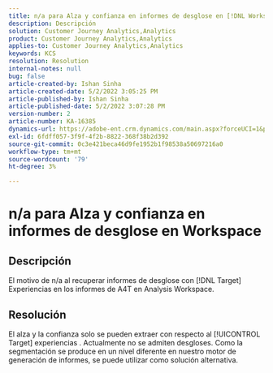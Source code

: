 ```yaml
---
title: n/a para Alza y confianza en informes de desglose en [!DNL Workspace]
description: Descripción
solution: Customer Journey Analytics,Analytics
product: Customer Journey Analytics,Analytics
applies-to: Customer Journey Analytics,Analytics
keywords: KCS
resolution: Resolution
internal-notes: null
bug: false
article-created-by: Ishan Sinha
article-created-date: 5/2/2022 3:05:25 PM
article-published-by: Ishan Sinha
article-published-date: 5/2/2022 3:07:28 PM
version-number: 2
article-number: KA-16385
dynamics-url: https://adobe-ent.crm.dynamics.com/main.aspx?forceUCI=1&pagetype=entityrecord&etn=knowledgearticle&id=5a3c4e4a-29ca-ec11-a7b5-6045bd00dca1
exl-id: 6fdff057-3f9f-4f2b-8822-368f38b2d392
source-git-commit: 0c3e421beca46d9fe1952b1f98538a50697216a0
workflow-type: tm+mt
source-wordcount: '79'
ht-degree: 3%

---
```


# n/a para Alza y confianza en informes de desglose en Workspace

## Descripción


El motivo de n/a al recuperar informes de desglose con [!DNL Target] Experiencias en los informes de A4T en Analysis Workspace.


## Resolución


El alza y la confianza solo se pueden extraer con respecto al [!UICONTROL Target] experiencias . Actualmente no se admiten desgloses. Como la segmentación se produce en un nivel diferente en nuestro motor de generación de informes, se puede utilizar como solución alternativa.
